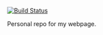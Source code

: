 [![Build Status](https://circleci.com/gh/jsking216/jarf.me.svg?style=svg)](https://circleci.com/gh/jsking216/jarf.me)

Personal repo for my webpage.